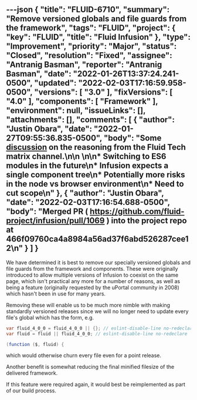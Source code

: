 ---json
{
  "title": "FLUID-6710",
  "summary": "Remove versioned globals and file guards from the framework",
  "tags": "FLUID",
  "project": {
    "key": "FLUID",
    "title": "Fluid Infusion"
  },
  "type": "Improvement",
  "priority": "Major",
  "status": "Closed",
  "resolution": "Fixed",
  "assignee": "Antranig Basman",
  "reporter": "Antranig Basman",
  "date": "2022-01-26T13:37:24.241-0500",
  "updated": "2022-02-03T17:16:59.958-0500",
  "versions": [
    "3.0"
  ],
  "fixVersions": [
    "4.0"
  ],
  "components": [
    "Framework"
  ],
  "environment": null,
  "issueLinks": [],
  "attachments": [],
  "comments": [
    {
      "author": "Justin Obara",
      "date": "2022-01-27T09:55:36.835-0500",
      "body": "Some [discussion](https://matrix.to/#/!JcoHDrfLedPQdFhAXn:matrix.org/$vF9LHcugAAj_k4LJ5xN-90lWX2gjHb6Lv1OBmRoCiEg?via=matrix.org) on the reasoning from the Fluid Tech matrix channel.\n\n \n\n* Switching to ES6 modules in the future\n* Infusion expects a single component tree\n* Potentially more risks in the node vs browser environment\n* Need to cut scope\n"
    },
    {
      "author": "Justin Obara",
      "date": "2022-02-03T17:16:54.688-0500",
      "body": "Merged PR ( <https://github.com/fluid-project/infusion/pull/1069> ) into the project repo at 466f09760ca4a8984a56ad37f6abd526287cee12\n"
    }
  ]
}
---
We have determined it is best to remove our specially versioned globals and file guards from the framework and components. These were originally introduced to allow multiple versions of Infusion to coexist on the same page, which isn't practical any more for a number of reasons, as well as being a feature (originally requested by the uPortal community in 2008) which hasn't been in use for many years.

Removing these will enable us to be much more nimble with making standardly versioned releases since we will no longer need to update every file's global which has the form, e.g.&#x20;

```java
var fluid_4_0_0 = fluid_4_0_0 || {}; // eslint-disable-line no-redeclare
var fluid = fluid || fluid_4_0_0; // eslint-disable-line no-redeclare

(function ($, fluid) {
```

which would otherwise churn every file even for a point release.

Another benefit is somewhat reducing the final minified filesize of the delivered framework.

If this feature were required again, it would best be reimplemented as part of our build process.

        